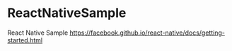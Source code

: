 # ReactNativeSample
React Native Sample https://facebook.github.io/react-native/docs/getting-started.html
